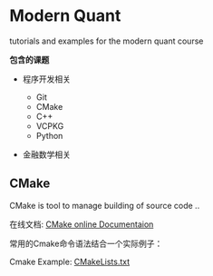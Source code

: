 # Modern Quant
tutorials and examples for the modern quant course

**包含的课题**

- 程序开发相关
    - Git
    - CMake
    - C++ 
    - VCPKG
    - Python

- 金融数学相关


## CMake
CMake is tool to manage building of source code ..

在线文档: [CMake online Documentaion](https://cmake.org/cmake/help/latest/index.html)

常用的Cmake命令语法结合一个实际例子：

Cmake Example: [CMakeLists.txt](CMakeLists.txt)
